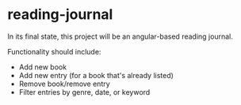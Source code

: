 # reading-journal
In its final state, this project will be an angular-based reading journal. 

Functionality should include:
+ Add new book
+ Add new entry (for a book that's already listed)
+ Remove book/remove entry
+ Filter entries by genre, date, or keyword

